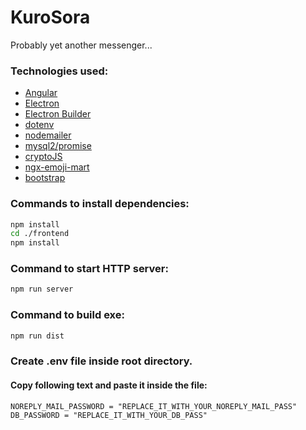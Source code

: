 # KuroSora
 Probably yet another messenger...

### Technologies used:
 - [Angular](https://angular.dev/)
 - [Electron](https://www.electronjs.org/)
 - [Electron Builder](https://github.com/electron-userland/electron-builder)
 - [dotenv](https://github.com/motdotla/dotenv)
 - [nodemailer](https://nodemailer.com/)
 - [mysql2/promise](https://github.com/sidorares/node-mysql2)
 - [cryptoJS](https://github.com/sidorares/node-mysql2)
 - [ngx-emoji-mart](https://github.com/scttcper/ngx-emoji-mart)
 - [bootstrap](https://getbootstrap.com/)

 ### Commands to install dependencies:
 ```sh
 npm install
 cd ./frontend
 npm install
 ```

 ### Command to start HTTP server:
 ```sh
 npm run server
 ```

 ### Command to build exe:
 ```sh
 npm run dist
 ```

 ### Create .env file inside root directory.
 #### Copy following text and paste it inside the file:
 ```properties
 NOREPLY_MAIL_PASSWORD = "REPLACE_IT_WITH_YOUR_NOREPLY_MAIL_PASS"
 DB_PASSWORD = "REPLACE_IT_WITH_YOUR_DB_PASS"
 ```